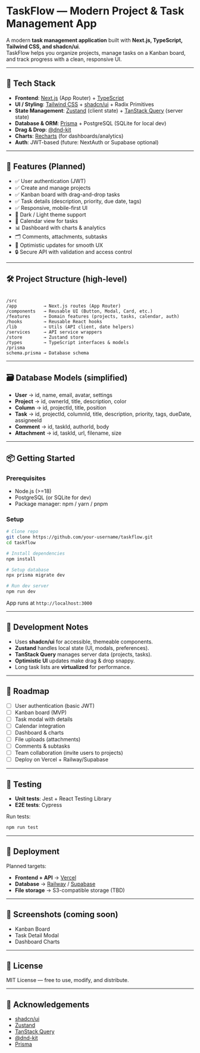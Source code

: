 # TaskFlow — Modern Project & Task Management App

A modern **task management application** built with **Next.js, TypeScript, Tailwind CSS, and shadcn/ui**.  
TaskFlow helps you organize projects, manage tasks on a Kanban board, and track progress with a clean, responsive UI.

---

## 🚀 Tech Stack

- **Frontend**: [Next.js](https://nextjs.org/) (App Router) + [TypeScript](https://www.typescriptlang.org/)
- **UI / Styling**: [Tailwind CSS](https://tailwindcss.com/) + [shadcn/ui](https://ui.shadcn.com/) + Radix Primitives
- **State Management**: [Zustand](https://zustand-demo.pmnd.rs/) (client state) + [TanStack Query](https://tanstack.com/query) (server state)
- **Database & ORM**: [Prisma](https://www.prisma.io/) + PostgreSQL (SQLite for local dev)
- **Drag & Drop**: [@dnd-kit](https://dndkit.com/)
- **Charts**: [Recharts](https://recharts.org/) (for dashboards/analytics)
- **Auth**: JWT-based (future: NextAuth or Supabase optional)

---

## 📌 Features (Planned)

- ✅ User authentication (JWT)
- ✅ Create and manage projects
- ✅ Kanban board with drag-and-drop tasks
- ✅ Task details (description, priority, due date, tags)
- ✅ Responsive, mobile-first UI
- 🌙 Dark / Light theme support
- 📅 Calendar view for tasks
- 📊 Dashboard with charts & analytics
- 🗂 Comments, attachments, subtasks
- 🔄 Optimistic updates for smooth UX
- 🔒 Secure API with validation and access control

---

## 🛠️ Project Structure (high-level)

```

/src
/app          → Next.js routes (App Router)
/components   → Reusable UI (Button, Modal, Card, etc.)
/features     → Domain features (projects, tasks, calendar, auth)
/hooks        → Reusable React hooks
/lib          → Utils (API client, date helpers)
/services     → API service wrappers
/store        → Zustand store
/types        → TypeScript interfaces & models
/prisma
schema.prisma → Database schema

```

---

## 🗃️ Database Models (simplified)

- **User** → id, name, email, avatar, settings
- **Project** → id, ownerId, title, description, color
- **Column** → id, projectId, title, position
- **Task** → id, projectId, columnId, title, description, priority, tags, dueDate, assigneeId
- **Comment** → id, taskId, authorId, body
- **Attachment** → id, taskId, url, filename, size

---

## 📦 Getting Started

### Prerequisites

- Node.js (>=18)
- PostgreSQL (or SQLite for dev)
- Package manager: npm / yarn / pnpm

### Setup

```bash
# Clone repo
git clone https://github.com/your-username/taskflow.git
cd taskflow

# Install dependencies
npm install

# Setup database
npx prisma migrate dev

# Run dev server
npm run dev
```

App runs at `http://localhost:3000`

---

## 🔧 Development Notes

- Uses **shadcn/ui** for accessible, themeable components.
- **Zustand** handles local state (UI, modals, preferences).
- **TanStack Query** manages server data (projects, tasks).
- **Optimistic UI** updates make drag & drop snappy.
- Long task lists are **virtualized** for performance.

---

## 📅 Roadmap

- [ ] User authentication (basic JWT)
- [ ] Kanban board (MVP)
- [ ] Task modal with details
- [ ] Calendar integration
- [ ] Dashboard & charts
- [ ] File uploads (attachments)
- [ ] Comments & subtasks
- [ ] Team collaboration (invite users to projects)
- [ ] Deploy on Vercel + Railway/Supabase

---

## 🧪 Testing

- **Unit tests**: Jest + React Testing Library
- **E2E tests**: Cypress

Run tests:

```bash
npm run test
```

---

## 🚀 Deployment

Planned targets:

- **Frontend + API** → [Vercel](https://vercel.com/)
- **Database** → [Railway](https://railway.app/) / [Supabase](https://supabase.com/)
- **File storage** → S3-compatible storage (TBD)

---

## 📸 Screenshots (coming soon)

- Kanban Board
- Task Detail Modal
- Dashboard Charts

---

## 📝 License

MIT License — free to use, modify, and distribute.

---

## 🙌 Acknowledgements

- [shadcn/ui](https://ui.shadcn.com/)
- [Zustand](https://github.com/pmndrs/zustand)
- [TanStack Query](https://tanstack.com/query/latest)
- [@dnd-kit](https://dndkit.com/)
- [Prisma](https://www.prisma.io/)
